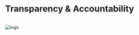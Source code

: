# Transparency & Accountability

\
![logo](https://user-images.githubusercontent.com/9198668/103214045-6c668e00-494a-11eb-94bb-4246857b8380.png)
